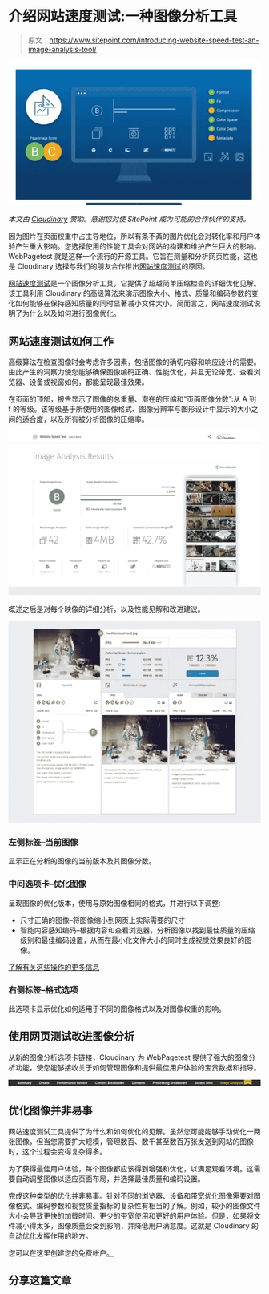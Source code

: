 # 介绍网站速度测试:一种图像分析工具

> 原文：<https://www.sitepoint.com/introducing-website-speed-test-an-image-analysis-tool/>

![Introducing Website Speed Test: An Image Analysis Tool](img/02a57a6b80bb0eea24852fb5923a6cb5.png)

*本文由 [Cloudinary](http://synd.co/2sYjuMs) 赞助。感谢您对使 SitePoint 成为可能的合作伙伴的支持。*

因为图片在页面权重中占主导地位，所以有条不紊的图片优化会对转化率和用户体验产生重大影响。您选择使用的性能工具会对网站的构建和维护产生巨大的影响。WebPagetest 就是这样一个流行的开源工具。它旨在测量和分析网页性能，这也是 Cloudinary 选择与我们的朋友合作推出[网站速度测试](http://synd.co/2rGE8w8)的原因。

[网站速度测试](http://synd.co/2rGE8w8)是一个图像分析工具，它提供了超越简单压缩检查的详细优化见解。该工具利用 Cloudinary 的高级算法来演示图像大小、格式、质量和编码参数的变化如何能够在保持感知质量的同时显著减小文件大小。简而言之，网站速度测试说明了为什么以及如何进行图像优化。

## 网站速度测试如何工作

高级算法在检查图像时会考虑许多因素，包括图像的确切内容和响应设计的需要。由此产生的洞察力使您能够确保图像编码正确、性能优化，并且无论带宽、查看浏览器、设备或视窗如何，都能呈现最佳效果。

在页面的顶部，报告显示了图像的总重量、潜在的压缩和“页面图像分数”:从 A 到 f 的等级。该等级基于所使用的图像格式、图像分辨率与图形设计中显示的大小之间的适合度，以及所有被分析图像的压缩率。

![Cloudinary Image Analysis Results](img/7ef419add38b46c28d4dabe47fa392cb.png)

概述之后是对每个映像的详细分析，以及性能见解和改进建议。

![](img/f018f2164f335dd598d147a9daf30eb6.png)

### 左侧标签–当前图像

显示正在分析的图像的当前版本及其图像分数。

### 中间选项卡–优化图像

呈现图像的优化版本，使用与原始图像相同的格式，并进行以下调整:

*   尺寸正确的图像–将图像缩小到网页上实际需要的尺寸
*   智能内容感知编码–根据内容和查看浏览器，分析图像以找到最佳质量的压缩级别和最佳编码设置，从而在最小化文件大小的同时生成视觉效果良好的图像。

[了解有关这些操作的更多信息](http://synd.co/2sZFTsf)

### 右侧标签–格式选项

此选项卡显示优化如何适用于不同的图像格式以及对图像权重的影响。

## 使用网页测试改进图像分析

从新的图像分析选项卡链接，Cloudinary 为 WebPagetest 提供了强大的图像分析功能，使您能够接收关于如何管理图像和提供最佳用户体验的宝贵数据和指导。

![](img/e8daf3ec1999ccf735130433d61d52cc.png)

## 优化图像并非易事

网站速度测试工具提供了为什么和如何优化的见解。虽然您可能能够手动优化一两张图像，但当您需要扩大规模，管理数百、数千甚至数百万张发送到网站的图像时，这个过程会变得复杂得多。

为了获得最佳用户体验，每个图像都应该得到增强和优化，以满足观看环境。这需要自动调整图像以适应页面布局，并选择最佳质量和编码设置。

完成这种类型的优化并非易事。针对不同的浏览器、设备和带宽优化图像需要对图像格式、编码参数和视觉质量指标的复杂性有相当的了解。例如，较小的图像文件大小会导致更快的加载时间、更少的带宽使用和更好的用户体验。但是，如果将文件减小得太多，图像质量会受到影响，并降低用户满意度。这就是 Cloudinary 的[自动优化](http://synd.co/2rGrIVg)发挥作用的地方。

您可以在这里创建您的免费帐户[。](http://synd.co/2sYjuMs)

## 分享这篇文章